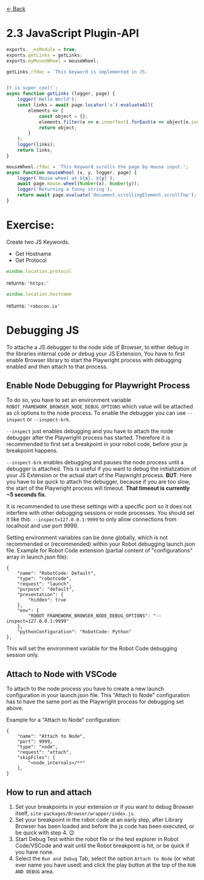 [<- Back](/README.md)

# 2.3 JavaScript Plugin-API

```javascript
exports.__esModule = true;
exports.getLinks = getLinks;
exports.myMouseWheel = mouseWheel;

getLinks.rfdoc = `This keyword is implemented in JS.


It is super cool!`;
async function getLinks (logger, page) {
    logger('Hello World');
    const links = await page.locator('a').evaluateAll(
        elements => {
            const object = {};
            elements.filter(e => e.innerText).forEach(e => object[e.innerText] = e.href);
            return object;
        }
    );
    logger(links);
    return links;
}

mouseWheel.rfdoc = 'This Keyword scrolls the page by mouse input.';
async function mouseWheel (x, y, logger, page) {
    logger(`Mouse wheel at ${x}, ${y}`);
    await page.mouse.wheel(Number(x), Number(y));
    logger('Returning a funny string');
    return await page.evaluate('document.scrollingElement.scrollTop');
}
```

# Exercise:

Create two JS Keywords.

- Get Hostname
- Get Protocol

```js
window.location.protocol
```
returns: `'https:'`

```js
window.location.hostname
```
returns: `'robocon.io'`


# Debugging JS

To attache a JS debugger to the node side of Browser, to either debug in the libraries internal code or debug your JS Extension,
You have to first enable Browser library to start the Playwright process with debugging enabled and then attach to that process.

## Enable Node Debugging for Playwright Process

To do so, you have to set an environment variable `ROBOT_FRAMEWORK_BROWSER_NODE_DEBUG_OPTIONS` which value will be attached as cli
options to the node process. To enable the debugger you can use `--inspect` or `--inspect-brk`.

`--inspect` just enables debugging and you have to attach the node debugger after the Playwright process has started.
Therefore it is recommended to first set a breakpoint in your robot code, before your js breakpoint happens.

`--inspect-brk` enables debugging and pauses the node process until a debugger is attached. This is useful if you want to debug
the initialization of your JS Extension or the actual start of the Playwright process.
**BUT**: Here you have to be quick to attach the debugger, because if you are too slow, the start of the Playwright process will
timeout. **That timeout is currently ~5 seconds fix.**

It is recommended to use these settings with a specific port so it does not interfere with other debugging sessions or node processes.
You should set it like this: `--inspect=127.0.0.1:9999` to only allow connections from localhost and use port 9999.

Setting environment variables can be done globally, which is not recommended or (recommended) within your Robot debugging launch.json file.
Example for Robot Code extension (partial content of "configurations" array in launch.json file):

    {
        "name": "RobotCode: Default",
        "type": "robotcode",
        "request": "launch",
        "purpose": "default",
        "presentation": {
            "hidden": true
        },
        "env": {
            "ROBOT_FRAMEWORK_BROWSER_NODE_DEBUG_OPTIONS": "--inspect=127.0.0.1:9999"
        },
        "pythonConfiguration": "RobotCode: Python"
    },

This will set the environment variable for the Robot Code debugging session only.

## Attach to Node with VSCode

To attach to the node process you have to create a new launch configuration in your launch.json file.
This "Attach to Node" configuration has to have the same port as the Playwright process for debugging set above.


Example for a "Attach to Node" configuration:

    {
        "name": "Attach to Node",
        "port": 9999,
        "type": "node",
        "request": "attach",
        "skipFiles": [
            "<node_internals>/**"
        ],
    }

## How to run and attach

1. Set your breakpoints in your extension or if you want to debug Browser itself, `site-packages/Browser/wrapper/index.js`.
2. Set your breakpoint in the robot code at an early step, after Library Browser has been loaded and before the js code has been executed, or be quick with step 4. 😉
3. Start Debug Test within the robot file or the test explorer in Robot Code/VSCode and wait until the Robot breakpoint is hit, or be quick if you have none.
4. Select the `Run and Debug` Tab, select the option `Attach to Node` (or what ever name you have used) and click the play button at the top of the `RUN AND DEBUG` area.

